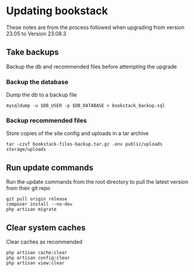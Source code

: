 # Updating bookstack
These notes are from the process followed when upgrading from version 23.05 to Version 23.08.3

## Take backups
Backup the db and recommended files before attempting the upgrade

### Backup the database
Dump the db to a backup file

```shell
mysqldump -u $DB_USER -p $DB_DATABASE > bookstack_backup.sql
```

### Backup recommended files
Store copies of the site config and uploads in a tar archive

```shell
tar -czvf bookstack-files-backup.tar.gz .env public/uploads storage/uploads
```

## Run update commands
Run the update commands from the root directory to pull the latest version from their git repo

```shell
git pull origin release
composer install --no-dev
php artisan migrate
```

## Clear system caches
Clear caches as recommended

```shell
php artisan cache:clear
php artisan config:clear
php artisan view:clear
